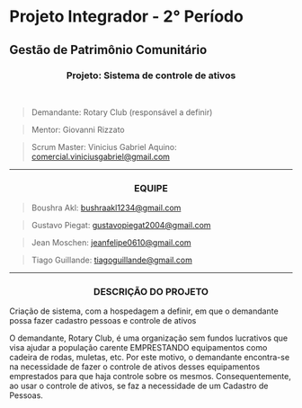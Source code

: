 # Projeto Integrador - 2° Período
## Gestão de Patrimônio Comunitário
<center> <h3><b>Projeto</b>: Sistema de controle de ativos </h3></center>
<br>

> Demandante: Rotary Club (responsável a definir)

> Mentor: Giovanni Rizzato  

> Scrum Master:  Vinicius Gabriel Aquino: comercial.viniciusgabriel@gmail.com
---
<center><h3><b>EQUIPE</b></h3></center>

> Boushra Akl: bushraakl1234@gmail.com

> Gustavo Piegat: gustavopiegat2004@gmail.com

> Jean Moschen: jeanfelipe0610@gmail.com

> Tiago Guillande: tiagoguillande@gmail.com
---
<center><h3><b>DESCRIÇÃO DO PROJETO</b></h3></center>

Criação de sistema, com a hospedagem a definir, em que o demandante possa fazer cadastro pessoas e controle de ativos

O demandante, Rotary Club, é uma organização sem fundos lucrativos que visa ajudar a população carente EMPRESTANDO equipamentos como cadeira de rodas, muletas, etc.
Por este motivo, o demandante encontra-se na necessidade de fazer o controle de ativos desses equipamentos emprestados para que haja controle sobre os mesmos. Consequentemente, ao usar o controle de ativos, se faz a necessidade de um Cadastro de Pessoas.
